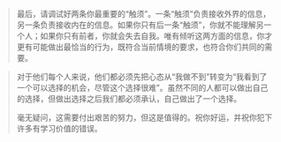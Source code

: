 > 最后，请调试好两条你最重要的“触须”。一条“触须”负责接收外界的信息，另一条负责接收内在的信息。如果你只有后一条“触须”，你就不能理解另一个人；如果你只有前者，你就会失去自我。唯有倾听这两方面的信息，你才更有可能做出最恰当的行为，既符合当前情境的要求，也符合你们共同的需要。

> 对于他们每个人来说，他们都必须先把心态从“我做不到”转变为“我看到了一个可以选择的机会，尽管这个选择很难”。虽然不同的人都可以做出自己的选择，但做出选择之后我们都必须承认，自己做出了一个选择。
>
> 毫无疑问，这需要付出艰苦的努力，但这是值得的。祝你好运，并祝你犯下许多有学习价值的错误。